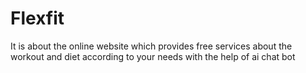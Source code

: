 # Flexfit
It is about the online website which provides free services about the workout and diet according to your needs with the help of ai chat bot
